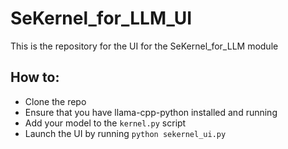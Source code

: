 # SeKernel_for_LLM_UI
This is the repository for the UI for the SeKernel_for_LLM module

## How to:
- Clone the repo
- Ensure that you have llama-cpp-python installed and running
- Add your model to the `kernel.py` script
- Launch the UI by running `python sekernel_ui.py`
